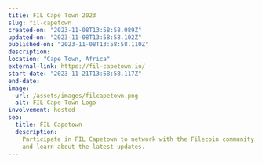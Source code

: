 ```yaml
---
title: FIL Cape Town 2023
slug: fil-capetown
created-on: "2023-11-08T13:58:58.089Z"
updated-on: "2023-11-08T13:58:58.102Z"
published-on: "2023-11-08T13:58:58.110Z"
description:
location: "Cape Town, Africa"
external-link: https://fil-capetown.io/
start-date: "2023-11-21T13:58:58.117Z"
end-date:
image:
  url: /assets/images/filcapetown.png
  alt: FIL Cape Town Logo
involvement: hosted
seo:
  title: FIL Capetown
  description:
    Participate in FIL Capetown to network with the Filecoin community
    and learn about the latest updates.
---
```

